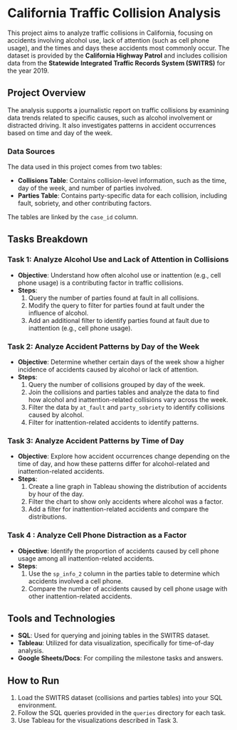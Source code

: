 # California Traffic Collision Analysis

This project aims to analyze traffic collisions in California, focusing on accidents involving alcohol use, lack of attention (such as cell phone usage), and the times and days these accidents most commonly occur. The dataset is provided by the **California Highway Patrol** and includes collision data from the **Statewide Integrated Traffic Records System (SWITRS)** for the year 2019.

## Project Overview

The analysis supports a journalistic report on traffic collisions by examining data trends related to specific causes, such as alcohol involvement or distracted driving. It also investigates patterns in accident occurrences based on time and day of the week.

### Data Sources

The data used in this project comes from two tables:
- **Collisions Table**: Contains collision-level information, such as the time, day of the week, and number of parties involved.
- **Parties Table**: Contains party-specific data for each collision, including fault, sobriety, and other contributing factors.

The tables are linked by the `case_id` column.

## Tasks Breakdown

### Task 1: Analyze Alcohol Use and Lack of Attention in Collisions

- **Objective**: Understand how often alcohol use or inattention (e.g., cell phone usage) is a contributing factor in traffic collisions.
- **Steps**:
  1. Query the number of parties found at fault in all collisions.
  2. Modify the query to filter for parties found at fault under the influence of alcohol.
  3. Add an additional filter to identify parties found at fault due to inattention (e.g., cell phone usage).

### Task 2: Analyze Accident Patterns by Day of the Week

- **Objective**: Determine whether certain days of the week show a higher incidence of accidents caused by alcohol or lack of attention.
- **Steps**:
  1. Query the number of collisions grouped by day of the week.
  2. Join the collisions and parties tables and analyze the data to find how alcohol and inattention-related collisions vary across the week.
  3. Filter the data by `at_fault` and `party_sobriety` to identify collisions caused by alcohol.
  4. Filter for inattention-related accidents to identify patterns.

### Task 3: Analyze Accident Patterns by Time of Day

- **Objective**: Explore how accident occurrences change depending on the time of day, and how these patterns differ for alcohol-related and inattention-related accidents.
- **Steps**:
  1. Create a line graph in Tableau showing the distribution of accidents by hour of the day.
  2. Filter the chart to show only accidents where alcohol was a factor.
  3. Add a filter for inattention-related accidents and compare the distributions.

### Task 4 : Analyze Cell Phone Distraction as a Factor

- **Objective**: Identify the proportion of accidents caused by cell phone usage among all inattention-related accidents.
- **Steps**:
  1. Use the `sp_info_2` column in the parties table to determine which accidents involved a cell phone.
  2. Compare the number of accidents caused by cell phone usage with other inattention-related accidents.

## Tools and Technologies

- **SQL**: Used for querying and joining tables in the SWITRS dataset.
- **Tableau**: Utilized for data visualization, specifically for time-of-day analysis.
- **Google Sheets/Docs**: For compiling the milestone tasks and answers.

## How to Run

1. Load the SWITRS dataset (collisions and parties tables) into your SQL environment.
2. Follow the SQL queries provided in the `queries` directory for each task.
3. Use Tableau for the visualizations described in Task 3.
